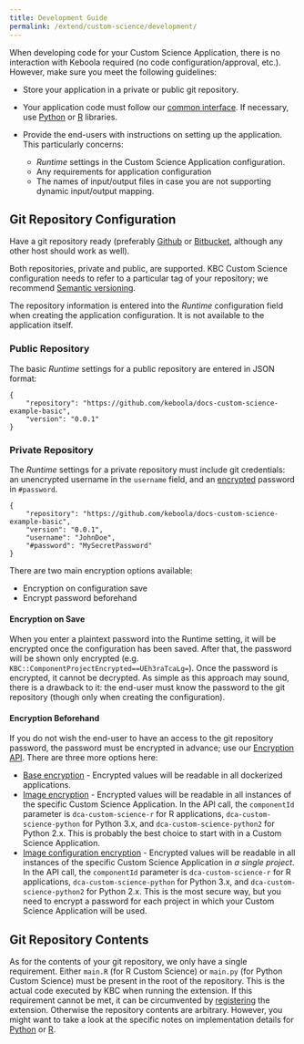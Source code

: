 ```yaml
---
title: Development Guide
permalink: /extend/custom-science/development/
---
```


When developing code for your Custom Science Application, there is no interaction with Keboola required (no code configuration/approval, etc.). 
However, make sure you meet the following guidelines:

- Store your application in a private or public git repository.
- Your application code must follow our [common interface](/common-interface). 
If necessary, use [Python](/extend/custom-science/python/) or [R](/extend/custom-science/r) libraries. 
- Provide the end-users with instructions on setting up the application. This particularly concerns:
 
  - *Runtime* settings in the Custom Science Application configuration.
  - Any requirements for application configuration
  - The names of input/output files in case you are not supporting dynamic input/output mapping.

## Git Repository Configuration

Have a git repository ready (preferably [Github](https://github.com/) or [Bitbucket](https://bitbucket.org/), 
although any other host should work as well). 

Both repositories, private and public, are supported. KBC Custom Science configuration needs to refer to a particular tag of your repository; 
we recommend [Semantic versioning](http://semver.org/). 

The repository information is entered into the *Runtime* configuration field when creating the application configuration.
It is not available to the application itself. 

### Public Repository
The basic *Runtime* settings for a public repository are entered in JSON format: 

	{
		"repository": "https://github.com/keboola/docs-custom-science-example-basic",
		"version": "0.0.1"
	}
    

### Private Repository
The *Runtime* settings for a private repository must include git credentials: an unencrypted username in the
`username` field, and an [encrypted](/architecture/encryption/) password in `#password`. 

	{
        "repository": "https://github.com/keboola/docs-custom-science-example-basic",
        "version": "0.0.1",
        "username": "JohnDoe",
        "#password": "MySecretPassword"
	}

There are two main encryption options available:

- Encryption on configuration save
- Encrypt password beforehand

#### Encryption on Save
When you enter a plaintext password into the Runtime setting, it will be encrypted once the configuration has been saved. 
After that, the password will be shown only encrypted (e.g. `KBC::ComponentProjectEncrypted==UEh3raTcaLg=`). 
Once the password is encrypted, it cannot be decrypted. 
As simple as this approach may sound, there is a drawback to it: 
the end-user must know the password to the git repository (though only when creating the configuration).
  
#### Encryption Beforehand
If you do not wish the end-user to have an access to the git repository password, the password must be encrypted in advance; use our 
[Encryption API](/architecture/encryption/). There are three more options here:

- [Base encryption](/architecture/encryption/#base-encryption) - Encrypted values will be readable in all dockerized applications.
- [Image encryption](/architecture/encryption/#image-encryption) - Encrypted values will be readable in all instances of the specific Custom Science Application.
 In the API call, the `componentId` parameter is `dca-custom-science-r` for R applications, `dca-custom-science-python` for Python 3.x, and `dca-custom-science-python2` for Python 2.x. This is probably the best choice to start with in a Custom Science Application.  
- [Image configuration encryption](/architecture/encryption/#image-configuration-encryption) - Encrypted values will be readable in all instances of the specific Custom Science Application in *a single project*.
 In the API call, the `componentId` parameter is `dca-custom-science-r` for R applications, `dca-custom-science-python` for Python 3.x, and `dca-custom-science-python2` for Python 2.x. This is the most secure way, 
 but you need to encrypt a password for each project in which your Custom Science Application will be used.

## Git Repository Contents
As for the contents of your git repository, we only have a single requirement. Either `main.R` (for R Custom Science) or `main.py` (for Python Custom Science) must be present in the root of the repository. 
This is the actual code executed by KBC when running the extension. 
If this requirement cannot be met, it can be circumvented by [registering](/registration/) the extension. 
Otherwise the repository contents are arbitrary.
However, you might want to take a look at the specific notes on implementation details for [Python](/extend/custom-science/python/) or [R](/extend/custom-science/r).

